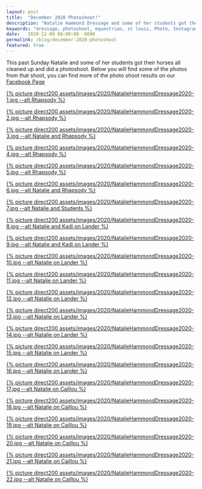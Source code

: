 ```yaml
---
layout: post
title:  "December 2020 Photoshoot!"
description: "Natalie Hammond Dressage and some of her students got their horses all cleaned up and did a photoshoot! Interested in having your own? Let us know!"
keywords: "dressage, photoshoot, equestrian, st louis, Photo, Instagram"
date:   2020-12-08 08:00:00 -0600
permalink: /blog/december-2020-photoshoot
featured: true
---
```


This past Sunday Natalie and some of her students got their horses all cleaned up and did a photoshoot. Below you will find some of the photos from that shoot, you can find more of the photo shoot results on our [Facebook Page](https://www.facebook.com/media/set?vanity=nhdressage&set=a.5017725081586158)


<a href="{% picture direct assets/images/2020/NatalieHammondDressage2020-1.jpg %}" data-lightbox="DressagePhotos" data-title="Rhapsody" >{% picture direct200 assets/images/2020/NatalieHammondDressage2020-1.jpg --alt Rhapsody %}</a>

<a href="{% picture direct assets/images/2020/NatalieHammondDressage2020-2.jpg %}" data-lightbox="DressagePhotos" data-title="Rhapsody" >{% picture direct200 assets/images/2020/NatalieHammondDressage2020-2.jpg --alt Rhapsody %}</a>

<a href="{% picture direct assets/images/2020/NatalieHammondDressage2020-3.jpg %}" data-lightbox="DressagePhotos" data-title="Natalie and Rhapsody" >{% picture direct200 assets/images/2020/NatalieHammondDressage2020-3.jpg --alt Natalie and Rhapsody %}</a>

<a href="{% picture direct assets/images/2020/NatalieHammondDressage2020-4.jpg %}" data-lightbox="DressagePhotos" data-title="Rhapsody" >{% picture direct200 assets/images/2020/NatalieHammondDressage2020-4.jpg --alt Rhapsody %}</a>

<a href="{% picture direct assets/images/2020/NatalieHammondDressage2020-5.jpg %}" data-lightbox="DressagePhotos" data-title="Rhapsody" >{% picture direct200 assets/images/2020/NatalieHammondDressage2020-5.jpg --alt Rhapsody %}</a>

<a href="{% picture direct assets/images/2020/NatalieHammondDressage2020-6.jpg %}" data-lightbox="DressagePhotos" data-title="Natalie and Rhapsody" >{% picture direct200 assets/images/2020/NatalieHammondDressage2020-6.jpg --alt Natalie and Rhapsody %}</a>

<a href="{% picture direct assets/images/2020/NatalieHammondDressage2020-7.jpg %}" data-lightbox="DressagePhotos" data-title="Natalie and Students" >{% picture direct200 assets/images/2020/NatalieHammondDressage2020-7.jpg --alt Natalie and Students %}</a>

<a href="{% picture direct assets/images/2020/NatalieHammondDressage2020-8.jpg %}" data-lightbox="DressagePhotos" data-title="Natalie and Kadi on Lander" >{% picture direct200 assets/images/2020/NatalieHammondDressage2020-8.jpg --alt Natalie and Kadi on Lander %}</a>

<a href="{% picture direct assets/images/2020/NatalieHammondDressage2020-9.jpg %}" data-lightbox="DressagePhotos" data-title="Natalie and Kadi on Lander" >{% picture direct200 assets/images/2020/NatalieHammondDressage2020-9.jpg --alt Natalie and Kadi on Lander %}</a>

<a href="{% picture direct assets/images/2020/NatalieHammondDressage2020-10.jpg %}" data-lightbox="DressagePhotos" data-title="Natalie on Lander" >{% picture direct200 assets/images/2020/NatalieHammondDressage2020-10.jpg --alt Natalie on Lander %}</a>

<a href="{% picture direct assets/images/2020/NatalieHammondDressage2020-11.jpg %}" data-lightbox="DressagePhotos" data-title="Natalie on Lander" >{% picture direct200 assets/images/2020/NatalieHammondDressage2020-11.jpg --alt Natalie on Lander %}</a>

<a href="{% picture direct assets/images/2020/NatalieHammondDressage2020-12.jpg %}" data-lightbox="DressagePhotos" data-title="Natalie on Lander" >{% picture direct200 assets/images/2020/NatalieHammondDressage2020-12.jpg --alt Natalie on Lander %}</a>

<a href="{% picture direct assets/images/2020/NatalieHammondDressage2020-13.jpg %}" data-lightbox="DressagePhotos" data-title="Natalie on Lander" >{% picture direct200 assets/images/2020/NatalieHammondDressage2020-13.jpg --alt Natalie on Lander %}</a>

<a href="{% picture direct assets/images/2020/NatalieHammondDressage2020-14.jpg %}" data-lightbox="DressagePhotos" data-title="Natalie on Lander" >{% picture direct200 assets/images/2020/NatalieHammondDressage2020-14.jpg --alt Natalie on Lander %}</a>

<a href="{% picture direct assets/images/2020/NatalieHammondDressage2020-15.jpg %}" data-lightbox="DressagePhotos" data-title="Natalie on Lander" >{% picture direct200 assets/images/2020/NatalieHammondDressage2020-15.jpg --alt Natalie on Lander %}</a>

<a href="{% picture direct assets/images/2020/NatalieHammondDressage2020-16.jpg %}" data-lightbox="DressagePhotos" data-title="Natalie on Lander" >{% picture direct200 assets/images/2020/NatalieHammondDressage2020-16.jpg --alt Natalie on Lander %}</a>

<a href="{% picture direct assets/images/2020/NatalieHammondDressage2020-17.jpg %}" data-lightbox="DressagePhotos" data-title="Natalie on Caillou" >{% picture direct200 assets/images/2020/NatalieHammondDressage2020-17.jpg --alt Natalie on Caillou %}</a>

<a href="{% picture direct assets/images/2020/NatalieHammondDressage2020-18.jpg %}" data-lightbox="DressagePhotos" data-title="Natalie on Caillou" >{% picture direct200 assets/images/2020/NatalieHammondDressage2020-18.jpg --alt Natalie on Caillou %}</a>

<a href="{% picture direct assets/images/2020/NatalieHammondDressage2020-19.jpg %}" data-lightbox="DressagePhotos" data-title="Natalie on Caillou" >{% picture direct200 assets/images/2020/NatalieHammondDressage2020-19.jpg --alt Natalie on Caillou %}</a>

<a href="{% picture direct assets/images/2020/NatalieHammondDressage2020-20.jpg %}" data-lightbox="DressagePhotos" data-title="Natalie on Caillou" >{% picture direct200 assets/images/2020/NatalieHammondDressage2020-20.jpg --alt Natalie on Caillou %}</a>

<a href="{% picture direct assets/images/2020/NatalieHammondDressage2020-21.jpg %}" data-lightbox="DressagePhotos" data-title="Natalie on Caillou" >{% picture direct200 assets/images/2020/NatalieHammondDressage2020-21.jpg --alt Natalie on Caillou %}</a>

<a href="{% picture direct assets/images/2020/NatalieHammondDressage2020-22.jpg %}" data-lightbox="DressagePhotos" data-title="Natalie on Caillou" >{% picture direct200 assets/images/2020/NatalieHammondDressage2020-22.jpg --alt Natalie on Caillou %}</a>

